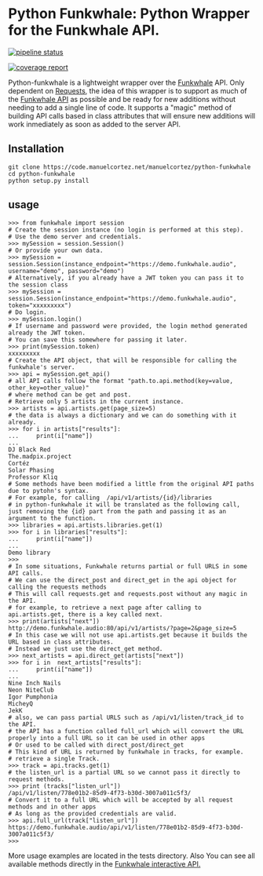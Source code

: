 # Python Funkwhale: Python Wrapper for the Funkwhale API.

[![pipeline status](https://code.manuelcortez.net/manuelcortez/python-funkwhale/badges/master/pipeline.svg)](https://code.manuelcortez.net/manuelcortez/python-funkwhale/commits/master)

[![coverage report](https://code.manuelcortez.net/manuelcortez/python-funkwhale/badges/master/coverage.svg)](https://code.manuelcortez.net/manuelcortez/python-funkwhale/commits/master)

Python-funkwhale is a lightweight wrapper over the [Funkwhale](https://funkwhale.audio) API. Only dependent on [Requests,](https://2.python-requests.org/en/master/) the idea of this wrapper is to support as much of the [Funkwhale API](https://docs.funkwhale.audio/api.html) as possible and be ready for new additions without needing to add a single line of code. It supports a "magic" method of building API calls based in class attributes that will ensure new additions will work inmediately as soon as added to the server API.

## Installation

```
git clone https://code.manuelcortez.net/manuelcortez/python-funkwhale
cd python-funkwhale
python setup.py install
```

## usage

```
>>> from funkwhale import session
# Create the session instance (no login is performed at this step).
# Use the demo server and credentials.
>>> mySession = session.Session()
# Or provide your own data.
>>> mySession = session.Session(instance_endpoint="https://demo.funkwhale.audio", username="demo", password="demo")
# Alternatively, if you already have a JWT token you can pass it to the session class
>>> mySession = session.Session(instance_endpoint="https://demo.funkwhale.audio", token="xxxxxxxxx")
# Do login.
>>> mySession.login()
# If username and password were provided, the login method generated already the JWT token.
# You can save this somewhere for passing it later.
>>> print(mySession.token)
xxxxxxxxx
# Create the API object, that will be responsible for calling the funkwhale's server.
>>> api = mySession.get_api()
# all API calls follow the format "path.to.api.method(key=value, other_key=other_value)"
# where method can be get and post.
# Retrieve only 5 artists in the current instance.
>>> artists = api.artists.get(page_size=5)
# the data is always a dictionary and we can do something with it already.
>>> for i in artists["results"]:
...     print(i["name"])
...
DJ Black Red
The.madpix.project
Cortéz
Solar Phasing
Professor Kliq
# Some methods have been modified a little from the original API paths due to pytohn's syntax.
# For example, for calling  /api/v1/artists/{id}/libraries
# in python-funkwhale it will be translated as the following call, just removing the {id} part from the path and passing it as an argument to the function.
>>> libraries = api.artists.libraries.get(1)
>>> for i in libraries["results"]:
...     print(i["name"])
...
Demo library
>>>
# In some situations, Funkwhale returns partial or full URLS in some API calls.
# We can use the direct_post and direct_get in the api object for calling the requests methods
# This will call requests.get and requests.post without any magic in the API.
# for example, to retrieve a next page after calling to api.artists.get, there is a key called next.
>>> print(artists["next"])
http://demo.funkwhale.audio:80/api/v1/artists/?page=2&page_size=5
# In this case we will not use api.artists.get because it builds the URL based in class attributes.
# Instead we just use the direct_get method.
>>> next_artists = api.direct_get(artists["next"])
>>> for i in  next_artists["results"]:
...     print(i["name"])
...
Nine Inch Nails
Neon NiteClub
Igor Pumphonia
MicheyQ
JekK
# also, we can pass partial URLS such as /api/v1/listen/track_id to the API.
# the API has a function called full_url which will convert the URL properly into a full URL so it can be used in other apps
# Or used to be called with direct_post/direct_get
# This kind of URL is returned by funkwhale in tracks, for example.
# retrieve a single Track.
>>> track = api.tracks.get(1)
# the listen_url is a partial URL so we cannot pass it directly to request methods.
>>> print (tracks["listen_url"])
/api/v1/listen/778e01b2-85d9-4f73-b30d-3007a011c5f3/
# Convert it to a full URL which will be accepted by all request methods and in other apps
# As long as the provided credentials are valid.
>>> api.full_url(track["listen_url"])
https://demo.funkwhale.audio/api/v1/listen/778e01b2-85d9-4f73-b30d-3007a011c5f3/
>>>
```

More usage examples are located in the tests directory. Also You can see all available methods directly in the [Funkwhale interactive API.](https://docs.funkwhale.audio/swagger/)